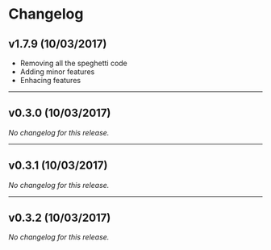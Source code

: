 # Changelog

## v1.7.9 (10/03/2017)

- Removing all the speghetti code
- Adding minor features
- Enhacing features

---

## v0.3.0 (10/03/2017)
*No changelog for this release.*

---

## v0.3.1 (10/03/2017)
*No changelog for this release.*

---

## v0.3.2 (10/03/2017)
*No changelog for this release.*
